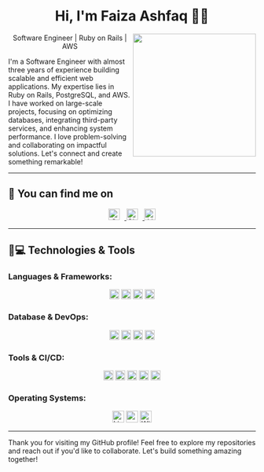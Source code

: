<h1 align="center">Hi, I'm Faiza Ashfaq 👨‍💻</h1>
<img src="https://media.giphy.com/media/j0HjChGV0J44KrrlGv/giphy.gif" width="250px" align="right"/>

<p align="center">
  Software Engineer | Ruby on Rails | AWS 
</p>

<p>
  I'm a Software Engineer with almost three years of experience building scalable and efficient web applications. My expertise lies in Ruby on Rails, PostgreSQL, and AWS. I have worked on large-scale projects, focusing on optimizing databases, integrating third-party services, and enhancing system performance. I love problem-solving and collaborating on impactful solutions. Let's connect and create something remarkable! 
</p>

---

## 🤝 You can find me on

<p align="center">
  <a href="mailto:faizahashfaq@gmail.com">
    <img src="https://img.shields.io/badge/gmail-%23EA4335.svg?style=plastic&logo=gmail&logoColor=white" alt="Gmail" height="23" style="margin-right: 10px;"/>
  </a>
  <a href="https://github.com/faizahashfaq">
    <img src="https://img.shields.io/badge/github-%23181717.svg?style=plastic&logo=github&logoColor=white" alt="GitHub" height="23" style="margin-right: 10px;"/>
  </a>
  <a href="https://www.linkedin.com/in/faizahashfaq/">
    <img src="https://img.shields.io/badge/linkedin-%230A66C2.svg?style=plastic&logo=linkedin&logoColor=white" alt="LinkedIn" height="23"/>
  </a>
</p>

---

## 🚀💻 Technologies & Tools

### Languages & Frameworks:
<p align="center">
  <img src="https://img.shields.io/badge/Ruby-%23CC342D.svg?style=plastic&logo=ruby&logoColor=white" alt="Ruby" height="20"/>
  <img src="https://img.shields.io/badge/Rails-%23CC0000.svg?style=plastic&logo=ruby-on-rails&logoColor=white" alt="Rails" height="20"/>
  <img src="https://img.shields.io/badge/JavaScript-%23F7DF1E.svg?style=plastic&logo=javascript&logoColor=white" alt="JavaScript" height="20"/>
  <img src="https://img.shields.io/badge/ReactJS-%2361DAFB.svg?style=plastic&logo=react&logoColor=white" alt="ReactJS" height="20"/>
</p>

### Database & DevOps:
<p align="center">
  <img src="https://img.shields.io/badge/PostgreSQL-%23336791.svg?style=plastic&logo=postgresql&logoColor=white" alt="PostgreSQL" height="20"/>
  <img src="https://img.shields.io/badge/DynamoDB-4053D6?style=plastic&logo=amazondynamodb&logoColor=white" alt="DynamoDB" height="20"/>
  <img src="https://img.shields.io/badge/Redis-%23DC382D.svg?style=plastic&logo=redis&logoColor=white" alt="Redis" height="20"/>
  <img src="https://img.shields.io/badge/AWS-%23232F3E.svg?style=plastic&logo=amazon-aws&logoColor=white" alt="AWS" height="20"/>
</p>

### Tools & CI/CD:
<p align="center">
  <img src="https://img.shields.io/badge/Git-%23F05032.svg?style=plastic&logo=git&logoColor=white" alt="Git" height="20"/>
  <img src="https://img.shields.io/badge/Docker-%23007ACC.svg?style=plastic&logo=docker&logoColor=white" alt="Docker" height="20"/>
  <img src="https://img.shields.io/badge/GitHub-%23121011.svg?style=plastic&logo=github&logoColor=white" alt="GitHub" height="20"/>
  <img src="https://img.shields.io/badge/GitHub%20Workflows-2088FF?style=plastic&logo=githubactions&logoColor=white" alt="GitHub Workflows" height="20"/>
  <img src="https://img.shields.io/badge/Jira-0052CC?style=plastic&logo=jira&logoColor=white" alt="Jira" height="20"/>
</p>

### Operating Systems:
<p align="center">
  <img alt="Linux" src="https://img.shields.io/badge/Linux-FCC624?style=plastic&logo=linux&logoColor=black" height="24">
  <img alt="macOS" src="https://img.shields.io/badge/macOS-000000?style=plastic&logo=apple&logoColor=white" height="24">
  <img alt="Windows" src="https://img.shields.io/badge/Windows-0078D6?style=plastic&logo=windows&logoColor=white" height="24">
</p>

---

Thank you for visiting my GitHub profile! Feel free to explore my repositories and reach out if you'd like to collaborate. Let's build something amazing together!

